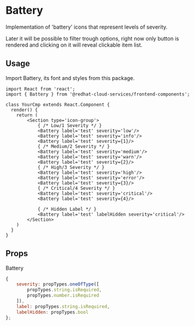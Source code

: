 # Battery

Implementation of 'battery' icons that represent levels of severity.

Later it will be possible to filter trough options, right now only button is rendered and clicking on it will reveal clickable item list.

## Usage

Import Battery, its font and styles from this package.

```JSX
import React from 'react';
import { Battery } from '@redhat-cloud-services/frontend-components';

class YourCmp extends React.Component {
  render() {
    return (
        <Section type='icon-group'>
            { /* Low/1 Severity */ }
            <Battery label='test' severity='low'/>
            <Battery label='test' severity='info'/>
            <Battery label='test' severity={1}/>
            { /* Medium/2 Severity */ }
            <Battery label='test' severity='medium'/>
            <Battery label='test' severity='warn'/>
            <Battery label='test' severity={2}/>
            { /* High/3 Severity */ }
            <Battery label='test' severity='high'/>
            <Battery label='test' severity='error'/>
            <Battery label='test' severity={3}/>
            { /* Critical/4 Severity */ }
            <Battery label='test' severity='critical'/>
            <Battery label='test' severity={4}/>

            { /* Hidden Label */ }
            <Battery label='test' labelHidden severity='critical'/>
        </Section>
    )
  }
}
```

## Props

Battery

```javascript
{
    severity: propTypes.oneOfType([
        propTypes.string.isRequired,
        propTypes.number.isRequired
    ]),
    label: propTypes.string.isRequired,
    labelHidden: propTypes.bool
};
```
